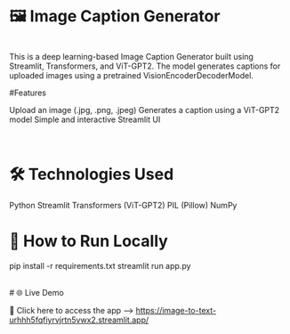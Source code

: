 # 🖼 Image Caption Generator
<br>
This is a deep learning-based Image Caption Generator built using Streamlit, Transformers, and ViT-GPT2. The model generates captions for uploaded images using a pretrained VisionEncoderDecoderModel.

<br>

#Features
<br>

<p>Upload an image (.jpg, .png, .jpeg)
Generates a caption using a ViT-GPT2 model
Simple and interactive Streamlit UI</p>
<br>

# 🛠 Technologies Used
Python
Streamlit
Transformers (ViT-GPT2)
PIL (Pillow)
NumPy
<br> 
# 📌 How to Run Locally
pip install -r requirements.txt
streamlit run app.py

<br> 
# 🌐 Live Demo

🔗 Click here to access the app --> https://image-to-text-urhhh5fqfiyrvjrtn5vwx2.streamlit.app/
